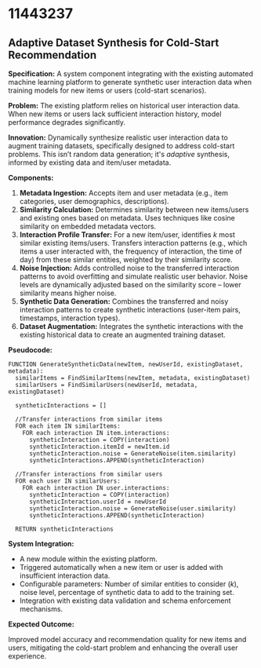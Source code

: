 # 11443237

## Adaptive Dataset Synthesis for Cold-Start Recommendation

**Specification:** A system component integrating with the existing automated machine learning platform to generate synthetic user interaction data when training models for new items or users (cold-start scenarios).

**Problem:** The existing platform relies on historical user interaction data. When new items or users lack sufficient interaction history, model performance degrades significantly.

**Innovation:** Dynamically synthesize realistic user interaction data to augment training datasets, specifically designed to address cold-start problems. This isn’t random data generation; it's *adaptive* synthesis, informed by existing data and item/user metadata.

**Components:**

1.  **Metadata Ingestion:** Accepts item and user metadata (e.g., item categories, user demographics, descriptions).
2.  **Similarity Calculation:** Determines similarity between new items/users and existing ones based on metadata. Uses techniques like cosine similarity on embedded metadata vectors.
3.  **Interaction Profile Transfer:** For a new item/user, identifies *k* most similar existing items/users. Transfers interaction patterns (e.g., which items a user interacted with, the frequency of interaction, the time of day) from these similar entities, weighted by their similarity score.
4.  **Noise Injection:** Adds controlled noise to the transferred interaction patterns to avoid overfitting and simulate realistic user behavior.  Noise levels are dynamically adjusted based on the similarity score – lower similarity means higher noise.
5.  **Synthetic Data Generation:** Combines the transferred and noisy interaction patterns to create synthetic interactions (user-item pairs, timestamps, interaction types).
6.  **Dataset Augmentation:** Integrates the synthetic interactions with the existing historical data to create an augmented training dataset.

**Pseudocode:**

```
FUNCTION GenerateSyntheticData(newItem, newUserId, existingDataset, metadata):
  similarItems = FindSimilarItems(newItem, metadata, existingDataset)
  similarUsers = FindSimilarUsers(newUserId, metadata, existingDataset)

  syntheticInteractions = []

  //Transfer interactions from similar items
  FOR each item IN similarItems:
    FOR each interaction IN item.interactions:
      syntheticInteraction = COPY(interaction)
      syntheticInteraction.itemId = newItem.id
      syntheticInteraction.noise = GenerateNoise(item.similarity)
      syntheticInteractions.APPEND(syntheticInteraction)

  //Transfer interactions from similar users
  FOR each user IN similarUsers:
    FOR each interaction IN user.interactions:
      syntheticInteraction = COPY(interaction)
      syntheticInteraction.userId = newUserId
      syntheticInteraction.noise = GenerateNoise(user.similarity)
      syntheticInteractions.APPEND(syntheticInteraction)

  RETURN syntheticInteractions
```

**System Integration:**

*   A new module within the existing platform.
*   Triggered automatically when a new item or user is added with insufficient interaction data.
*   Configurable parameters: Number of similar entities to consider (*k*), noise level, percentage of synthetic data to add to the training set.
*   Integration with existing data validation and schema enforcement mechanisms.

**Expected Outcome:**

Improved model accuracy and recommendation quality for new items and users, mitigating the cold-start problem and enhancing the overall user experience.